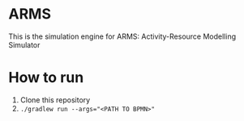 # ARMS
This is the simulation engine for ARMS: Activity-Resource Modelling Simulator

# How to run
1. Clone this repository
2. `./gradlew run --args="<PATH TO BPMN>"`